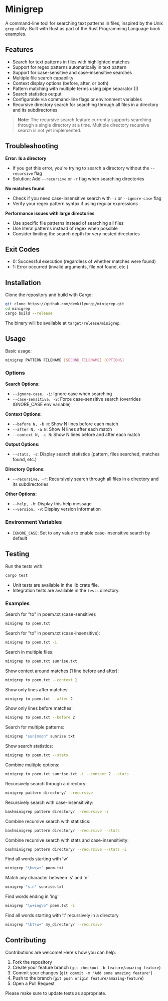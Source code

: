 # Minigrep

A command-line tool for searching text patterns in files, inspired by the Unix `grep` utility. Built with Rust as part of the Rust Programming Language book examples.

## Features

- Search for text patterns in files with highlighted matches
- Support for regex patterns automatically in text pattern
- Support for case-sensitive and case-insensitive searches
- Multiple file search capability
- Context display options (before, after, or both)
- Pattern matching with multiple terms using pipe separator (|)
- Search statistics output
- Configurable via command-line flags or environment variables
- Recursive directory search for searching through all files in a directory and its subdirectories

> **Note:** The recursive search feature currently supports searching through a single directory at a time. Multiple directory recursive search is not yet implemented.

## Troubleshooting

**Error: Is a directory**

- If you get this error, you're trying to search a directory without the `--recursive` flag
- Solution: Add `--recursive` or `-r` flag when searching directories

**No matches found**

- Check if you need case-insensitive search with `-i` or `--ignore-case` flag
- Verify your regex pattern syntax if using regular expressions

**Performance issues with large directories**

- Use specific file patterns instead of searching all files
- Use literal patterns instead of regex when possible
- Consider limiting the search depth for very nested directories

## Exit Codes

- 0: Successful execution (regardless of whether matches were found)
- 1: Error occurred (invalid arguments, file not found, etc.)

## Installation

Clone the repository and build with Cargo:

```bash
git clone https://github.com/devkilyungi/minigrep.git
cd minigrep
cargo build --release
```

The binary will be available at `target/release/minigrep`.

## Usage

Basic usage:

```bash
minigrep PATTERN FILENAME [SECOND_FILENAME] [OPTIONS]
```

### Options

**Search Options:**

- `--ignore-case, -i`: Ignore case when searching
- `--case-sensitive, -S`: Force case-sensitive search (overrides IGNORE_CASE env variable)

**Context Options:**

- `--before N, -b N`: Show N lines before each match
- `--after N, -a N`: Show N lines after each match
- `--context N, -c N`: Show N lines before and after each match

**Output Options:**

- `--stats, -s`: Display search statistics (pattern, files searched, matches found, etc.)

**Directory Options:**

- `--recursive, -r`: Recursively search through all files in a directory and its subdirectories

**Other Options:**

- `--help, -h`: Display this help message
- `--version, -v`: Display version information

### Environment Variables

- `IGNORE_CASE`: Set to any value to enable case-insensitive search by default

## Testing

Run the tests with:

```bash
cargo test
```

- Unit tests are available in the lib crate file.
- Integration tests are available in the `tests` directory.

### Examples

Search for "to" in poem.txt (case-sensitive):

```bash
minigrep to poem.txt
```

Search for "to" in poem.txt (case-insensitive):

```bash
minigrep to poem.txt -i
```

Search in multiple files:

```bash
minigrep to poem.txt sunrise.txt
```

Show context around matches (1 line before and after):

```bash
minigrep to poem.txt --context 1
```

Show only lines after matches:

```bash
minigrep to poem.txt --after 2
```

Show only lines before matches:

```bash
minigrep to poem.txt --before 2
```

Search for multiple patterns:

```bash
minigrep "sun|moon" sunrise.txt
```

Show search statistics:

```bash
minigrep to poem.txt --stats
```

Combine multiple options:

```bash
minigrep to poem.txt sunrise.txt -i --context 2 --stats
```

Recursively search through a directory:

```bash
minigrep pattern directory/ --recursive
```

Recursively search with case-insensitivity:

```bash
bashminigrep pattern directory/ --recursive -i
```

Combine recursive search with statistics:

```bash
bashminigrep pattern directory/ --recursive --stats
```

Combine recursive search with stats and case-insensitivity:

```bash
bashminigrep pattern directory/ --recursive --stats -i
```

Find all words starting with 'w'

```bash
minigrep "\bw\w+" poem.txt
```

Match any character between 's' and 'n'

```bash
minigrep "s.n" sunrise.txt
```

Find words ending in 'ing'

```bash
minigrep "\w+ing\b" poem.txt -i
```

Find all words starting with 't' recursively in a directory

```bash
minigrep "\bt\w+" my_directory/ --recursive
```

## Contributing

Contributions are welcome! Here's how you can help:

1. Fork the repository
2. Create your feature branch (`git checkout -b feature/amazing-feature`)
3. Commit your changes (`git commit -m 'Add some amazing feature'`)
4. Push to the branch (`git push origin feature/amazing-feature`)
5. Open a Pull Request

Please make sure to update tests as appropriate.